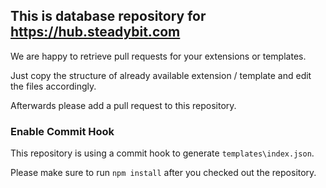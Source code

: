 ## This is database repository for https://hub.steadybit.com

We are happy to retrieve pull requests for your extensions or templates.

Just copy the structure of already available extension / template and edit the files accordingly.

Afterwards please add a pull request to this repository.

### Enable Commit Hook

This repository is using a commit hook to generate `templates\index.json`.

Please make sure to run `npm install` after you checked out the repository.